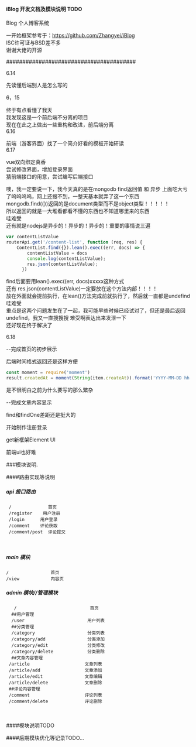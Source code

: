 
#### iBlog 开发文档及模块说明 TODO

Blog 个人博客系统

一开始框架参考于：https://github.com/Zhangyei/iBlog  
ISC许可证与BSD差不多  
谢谢大佬的开源  

########################################  

6.14

先读懂后端别人是怎么写的  

6，15

终于有点看懂了我天  
我发现这是一个前后端不分离的项目  
现在在此之上做出一些重构和改进，前后端分离  
6.16

前端（游客界面）找了一个简介好看的模板开始研读  
6.17

vue双向绑定真香  
尝试修改界面，增加登录界面    
猜前端接口的用意，尝试编写后端接口   

噢，我一定要说一下，我今天真的是在mongodb find返回值 和 异步 上面吃大亏了呜呜呜呜，网上还搜不到，一整天基本就弄了这一个东西  
mongodb.find({})返回的是document类型而不是object类型！！！！！  
所以返回的就是一大堆看都看不懂的东西也不知道哪里来的东西  
哇难受  
还有就是nodejs是异步的！异步的！异步的！重要的事情说三遍  

```javascript
var contentListValue
routerApi.get('/content-list', function (req, res) {
    ContentList.find({}).lean().exec((err, docs) => {
        contentListValue = docs
        console.log(contentListValue);
        res.json(contentListValue);
      })
```

find后面要用lean().exec((err, docs)xxxxx这种方式  
还有 res.json(contentListValue)一定要放在这个方法内部！！！！  
放在外面就会提前执行，在lean()方法完成前就执行了，然后就一直都是undefind哇难受  
重点是这两个问题发生在了一起，我可能早些时候已经试对了，但还是最后返回undefind，我又一直搜搜搜 难受啊表达出来发泄一下  
还好现在终于解决了

6.18

--完成首页的初步展示

后端时间格式返回还是这样方便  

```javascript
const moment = require('moment')
result.createdAt = moment(String(item.createAt)).format('YYYY-MM-DD hh:mm:ss');
```

是不很明白之前为什么要写的那么繁杂 

--完成文章内容显示

find和findOne差距还是挺大的

开始制作注册登录

get新框架Element UI

前端ui也好难





###模块说明.

####路由实现等说明

##### api 接口路由
	 / 				首页
	 /register    用户注册
	 /login      用户登录
	 /comment    评论获取
	 /comment/post  评论提交


​	 
##### main 模块
	/                首页
	/view            内容页


##### admin 模块//管理模块
	   /                            首页
	  ##用户管理
	  /user                        用户列表
	  ##分类管理
	  /category                    分类列表
	  /category/add                分类添加
	  /category/edit               分类修改
	  /category/delete             分类删除
	  ##文章内容管理
	 /article                     文章列表
	 /article/add                 文章添加
	 /article/edit                文章编辑
	 /article/delete              文章删除
	 ##评论内容管理
	 /comment                     评论列表
	 /comment/delete              评论删除


​     
​     
  ####模块说明TODO


  ####后期模块优化等记录TODO...


